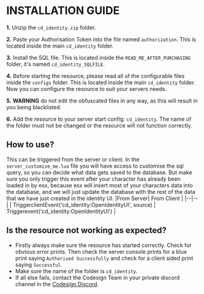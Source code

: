 
# INSTALLATION GUIDE
**1.** Unzip the `cd_identity.zip` folder.

**2.** Paste your Authorisation Token into the file named `authorization`. This is located inside the main `cd_identity` folder.

**3.** Install the SQL file. This is located inside the `READ_ME_AFTER_PURCHASING` folder, it's named `cd_identity_SQLFILE`.

**4.** Before starting the resource, please read all of the configurable files inside the `configs` folder. This is located inside the main `cd_identity` folder. Now you can configure the resource to suit your servers needs.
 
**5.** **WARNING** do not edit the obfuscated files in any way, as this will result in you being blacklisted.
 
**6.** Add the resource to your server start config: `cd_identity`. The name of the folder must not be changed or the resource will not function correctly.

## How to use?
This can be triggered from the server or client. In the `server_customise_me.lua` file you will have access to customise the sql query, so you can decide what data gets saved to the database. But make sure you only trigger this event after your character has already been loaded in by esx, because esx will insert most of your characters data into the database, and we will just update the database with the rest of the data that we have just created in the identity UI.
|From Server| From Client |
|--|--|
| TriggerclientEvent('cd_identity:OpenIdentityUI', source) | Triggerevent('cd_identity:OpenIdentityUI') |

## Is the resource not working as expected?
- Firstly always make sure the resource has started correctly. Check for obvious error prints. Then check the server console prints for a blue print saying `Authorised Successfully` and check for a client sided print saying `Successful`.
- Make sure the name of the folder is `cd_identity`.
- If all else fails, contact the Codesign Team in your private discord channel in the [Codesign Discord](https://discord.gg/HmDFGp62Tr).
